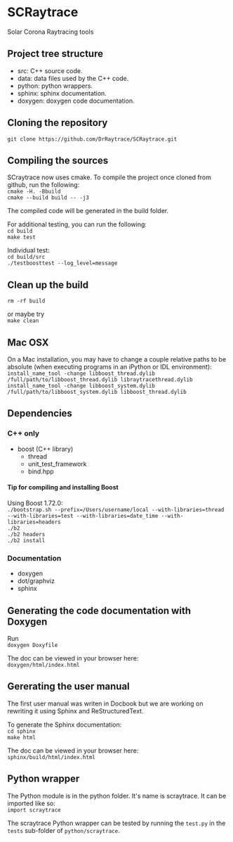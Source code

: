 # SCRaytrace
Solar Corona Raytracing tools

## Project tree structure
- src: C++ source code.
- data: data files used by the C++ code.
- python: python wrappers.
- sphinx: sphinx documentation.
- doxygen: doxygen code documentation.

## Cloning the repository
`git clone https://github.com/DrRaytrace/SCRaytrace.git`

## Compiling the sources
SCraytrace now uses cmake. To compile the project once cloned from github, run the following:  
`cmake -H. -Bbuild`  
`cmake --build build -- -j3`

The compiled code will be generated in the build folder.  

For additional testing, you can run the following:  
`cd build`  
`make test`

Individual test:  
`cd build/src`  
`./testboosttest --log_level=message`  

## Clean up the build
`rm -rf build` 

or maybe try  
`make clean`

## Mac OSX
On a Mac installation, you may have to change a couple relative paths to be absolute (when executing programs in an iPython or IDL environment):  
`install_name_tool -change libboost_thread.dylib /full/path/to/libboost_thread.dylib libraytracethread.dylib`  
`install_name_tool -change libboost_system.dylib /full/path/to/libboost_system.dylib libboost_thread.dylib`

## Dependencies
### C++ only
- boost (C++ library)
    - thread
    - unit_test_framework
    - bind.hpp
    
#### Tip for compiling and installing Boost
Using Boost 1.72.0:  
`./bootstrap.sh --prefix=/Users/username/local --with-libraries=thread --with-libraries=test --with-libraries=date_time --with-libraries=headers`  
`./b2`  
`./b2 headers`  
`./b2 install`  
    
### Documentation
- doxygen
- dot/graphviz
- sphinx


## Generating the code documentation with Doxygen
Run  
`doxygen Doxyfile`

The doc can be viewed in your browser here:  
`doxygen/html/index.html`

## Gererating the user manual
The first user manual was writen in Docbook but we are working on rewriting it using Sphinx and ReStructuredText.

To generate the Sphinx documentation:  
`cd sphinx`  
`make html`

The doc can be viewed in your browser here:  
`sphinx/build/html/index.html`

## Python wrapper
The Python module is in the python folder. It's name is scraytrace. It can be imported like so:  
`import scraytrace`  

The scraytrace Python wrapper can be tested by running the `test.py` in the `tests` sub-folder of `python/scraytrace`.
